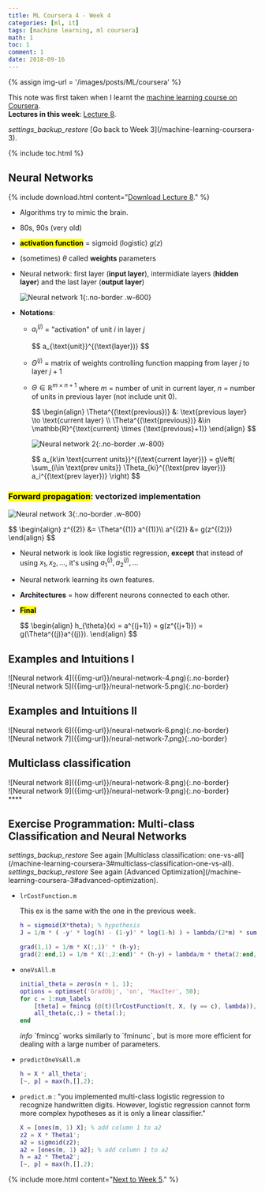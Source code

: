 ```yaml
---
title: ML Coursera 4 - Week 4
categories: [ml, it]
tags: [machine learning, ml coursera]
math: 1
toc: 1
comment: 1
date: 2018-09-16
---
```


{% assign img-url = '/images/posts/ML/coursera' %}

This note was first taken when I learnt the [machine learning course on Coursera](https://www.coursera.org/learn/machine-learning/).<br />
**Lectures in this week**: [Lecture 8](/files/ML-coursera/Lecture8.pdf).

<div class="see-again">
<i class="material-icons">settings_backup_restore</i>
<span markdown="1">
[Go back to Week 3](/machine-learning-coursera-3).
</span>
</div>

{% include toc.html %}

## Neural Networks

{% include download.html content="[Download Lecture 8](/files/ML-coursera/Lecture8.pdf)." %}

- Algorithms try to mimic the brain.
- 80s, 90s (very old)
- **<mark>activation function</mark>** = sigmoid (logistic) $g(z)$
- (sometimes) $\theta$ called **weights** parameters
- Neural network: first layer (**input layer**), intermidiate layers (**hidden layer**) and the last layer (**output layer**)

	![Neural network 1]({{img-url}}/neural-network-1.png){:.no-border .w-600}

- **Notations**:
	- $a_i^{(j)}$ = "activation" of unit $i$ in layer $j$

		<div class="p-mark">
		$$
		a_{\text{unit}}^{(\text{layer})}
		$$
		</div>

	- $\Theta^{(j)}$ = matrix of weights controlling function mapping from layer $j$ to layer $j+1$
	- $\Theta \in \mathbb{R}^{m\times n+1}$ where $m$ = number of unit in current layer, $n$ = number of units in previous layer (not include unit 0).

		<div class="p-mark">
		$$
		\begin{align}
		\Theta^{(\text{previous})} &: \text{previous layer} \to \text{current layer} \\
		\Theta^{(\text{previous})} &\in \mathbb{R}^{\text{current} \times (\text{previous}+1)}
		\end{align}
		$$
		</div>

		![Neural network 2]({{img-url}}/neural-network-2.png){:.no-border .w-800}

		<div class="p-mark">
		$$
		a_{k\in \text{current units}}^{(\text{current layer})}
		= g\left( \sum_{i\in \text{prev units}} \Theta_{ki}^{(\text{prev layer})} a_i^{(\text{prev layer})} \right)
		$$
		</div>

### <mark>Forward propagation</mark>: vectorized implementation

![Neural network 3]({{img-url}}/neural-network-3.png){:.no-border .w-800}

<div class="p-mark">
$$
\begin{align}
z^{(2)} &= \Theta^{(1)} a^{(1)}\\ 
a^{(2)} &= g(z^{(2)})
\end{align}
$$
</div>

- Neural network is look like logistic regression, **except** that instead of using $x_1, x_2, \ldots$, it's using $a^{(j)}_1, a^{(j)}_2, \ldots$
- Neural network learning its own features.
- **Architectures** = how different neurons connected to each other.
- **<mark>Final</mark>**

	<div class="p-mark">
	$$
	\begin{align}
	h_{\theta}(x) = a^{(j+1)} = g(z^{(j+1)}) = g(\Theta^{(j)}a^{(j)}).
	\end{align}
	$$
	</div>

## Examples and Intuitions I

<div class="row d-flex" markdown="1">
<div class="col s12 l6" markdown="1">
![Neural network 4]({{img-url}}/neural-network-4.png){:.no-border}
</div>
<div class="col s12 l6" markdown="1">
![Neural network 5]({{img-url}}/neural-network-5.png){:.no-border}
</div>
</div>

## Examples and Intuitions II

<div class="row d-flex" markdown="1">
<div class="col s12 l6" markdown="1">
![Neural network 6]({{img-url}}/neural-network-6.png){:.no-border}
</div>
<div class="col s12 l6" markdown="1">
![Neural network 7]({{img-url}}/neural-network-7.png){:.no-border}
</div>
</div>

## Multiclass classification

<div class="row d-flex" markdown="1">
<div class="col s12 l6" markdown="1">
![Neural network 8]({{img-url}}/neural-network-8.png){:.no-border}
</div>
<div class="col s12 l6" markdown="1">
![Neural network 9]({{img-url}}/neural-network-9.png){:.no-border}
</div>
</div>****

## Exercise Programmation: Multi-class Classification and Neural Networks

<div class="see-again">
<i class="material-icons">settings_backup_restore</i>
<span markdown="1">
See again [Multiclass classification: one-vs-all](/machine-learning-coursera-3#multiclass-classification-one-vs-all).
</span>
</div>

<div class="see-again">
<i class="material-icons">settings_backup_restore</i>
<span markdown="1">
See again [Advanced Optimization](/machine-learning-coursera-3#advanced-optimization).
</span>
</div>

- `lrCostFunction.m`

  This ex is the same with the one in the previous week.

  ~~~ matlab
  h = sigmoid(X*theta); % hypothesis
  J = 1/m * ( -y' * log(h) - (1-y)' * log(1-h) ) + lambda/(2*m) * sum(theta(2:end).^2);
  
  grad(1,1) = 1/m * X(:,1)' * (h-y);
  grad(2:end,1) = 1/m * X(:,2:end)' * (h-y) + lambda/m * theta(2:end,1);
  ~~~

- `oneVsAll.m`

  ~~~ matlab
  initial_theta = zeros(n + 1, 1);
  options = optimset('GradObj', 'on', 'MaxIter', 50);
  for c = 1:num_labels
  	  [theta] = fmincg (@(t)(lrCostFunction(t, X, (y == c), lambda)), initial_theta, options);
  	  all_theta(c,:) = theta(:);
  end
  ~~~

  <p markdown="1" class="thi-tip">
    <i class="material-icons mat-icon">info</i>
    `fmincg` works similarly to `fminunc`, but is more more efficient for dealing with a large number of parameters.
  </p>

- `predictOneVsAll.m`

    ~~~ matlab
  h = X * all_theta';
  [~, p] = max(h,[],2);
    ~~~

- `predict.m` : "you implemented multi-class logistic regression to recognize handwritten digits. However, logistic regression cannot form more complex hypotheses as it is only a linear classifier."

	~~~ matlab
	X = [ones(m, 1) X]; % add column 1 to a2
	z2 = X * Theta1';
	a2 = sigmoid(z2);
	a2 = [ones(m, 1) a2]; % add column 1 to a2
	h = a2 * Theta2';
	[~, p] = max(h,[],2);
	~~~

{% include more.html content="[Next to Week 5](/machine-learning-coursera-5)." %}








